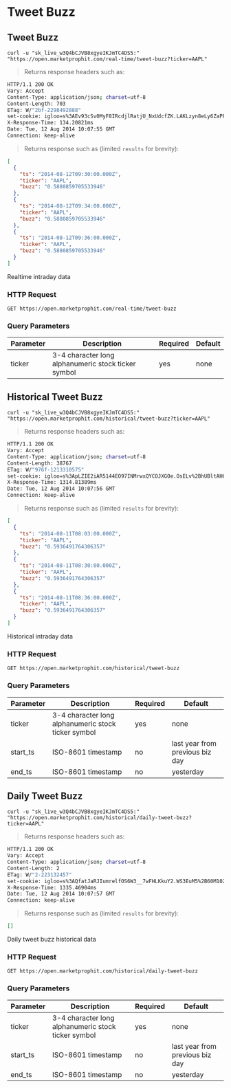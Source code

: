 
# Tweet Buzz


## Tweet Buzz

```shell
curl -u "sk_live_w3Q4bCJVB8xgyeIKJmTC4DS5:" "https://open.marketprophit.com/real-time/tweet-buzz?ticker=AAPL"
```

> Returns response headers such as:

```bash
HTTP/1.1 200 OK
Vary: Accept
Content-Type: application/json; charset=utf-8
Content-Length: 703
ETag: W/"2bf-2298492888"
set-cookie: igloo=s%3AEv93cSv0MyF8IRcdjlRatjU_NxUdcfZK.LAKLzyn8eLy6ZaPFlqkvNwsQmtFngD41zIQtvODFISw; Path=/; Expires=Wed, 13 Aug 2014 10:07:55 GMT; HttpOnly
X-Response-Time: 134.20821ms
Date: Tue, 12 Aug 2014 10:07:55 GMT
Connection: keep-alive


```

> Returns response such as (limited `results` for brevity):

```json
[
  {
    "ts": "2014-08-12T09:30:00.000Z",
    "ticker": "AAPL",
    "buzz": "0.5880859705533946"
  },
  {
    "ts": "2014-08-12T09:34:00.000Z",
    "ticker": "AAPL",
    "buzz": "0.5880859705533946"
  },
  {
    "ts": "2014-08-12T09:36:00.000Z",
    "ticker": "AAPL",
    "buzz": "0.5880859705533946"
  }
]
```

Realtime intraday data

### HTTP Request

`GET https://open.marketprophit.com/real-time/tweet-buzz`

### Query Parameters

Parameter | Description | Required | Default
--------- | ----------- | -------- | -------
ticker | 3-4 character long alphanumeric stock ticker symbol | yes | none



## Historical Tweet Buzz

```shell
curl -u "sk_live_w3Q4bCJVB8xgyeIKJmTC4DS5:" "https://open.marketprophit.com/historical/tweet-buzz?ticker=AAPL"
```

> Returns response headers such as:

```bash
HTTP/1.1 200 OK
Vary: Accept
Content-Type: application/json; charset=utf-8
Content-Length: 38767
ETag: W/"976f-1213310575"
set-cookie: igloo=s%3ApLZIE2iAR5144EO97INMrwxQYCOJXGOe.OsELv%2BhUBltAH6QtRgFpM4aRTsjMhgpS1nxCoS97qVM; Path=/; Expires=Wed, 13 Aug 2014 10:07:56 GMT; HttpOnly
X-Response-Time: 1314.81389ms
Date: Tue, 12 Aug 2014 10:07:56 GMT
Connection: keep-alive


```

> Returns response such as (limited `results` for brevity):

```json
[
  {
    "ts": "2014-08-11T08:03:00.000Z",
    "ticker": "AAPL",
    "buzz": "0.5936491764306357"
  },
  {
    "ts": "2014-08-11T08:30:00.000Z",
    "ticker": "AAPL",
    "buzz": "0.5936491764306357"
  },
  {
    "ts": "2014-08-11T08:36:00.000Z",
    "ticker": "AAPL",
    "buzz": "0.5936491764306357"
  }
]
```

Historical intraday data

### HTTP Request

`GET https://open.marketprophit.com/historical/tweet-buzz`

### Query Parameters

Parameter | Description | Required | Default
--------- | ----------- | -------- | -------
ticker | 3-4 character long alphanumeric stock ticker symbol | yes | none
start_ts | ISO-8601 timestamp | no | last year from previous biz day
end_ts | ISO-8601 timestamp | no | yesterday


## Daily Tweet Buzz

```shell
curl -u "sk_live_w3Q4bCJVB8xgyeIKJmTC4DS5:" "https://open.marketprophit.com/historical/daily-tweet-buzz?ticker=AAPL"
```

> Returns response headers such as:

```bash
HTTP/1.1 200 OK
Vary: Accept
Content-Type: application/json; charset=utf-8
Content-Length: 2
ETag: W/"2-223132457"
set-cookie: igloo=s%3AQfatJaRJIumrelfOS6W3__7wFHLKkuY2.WS3EuM5%2B60M102ir432kMEcRUVaX1aGMyivKhyy0XNQ; Path=/; Expires=Wed, 13 Aug 2014 10:07:57 GMT; HttpOnly
X-Response-Time: 1335.46904ms
Date: Tue, 12 Aug 2014 10:07:57 GMT
Connection: keep-alive


```

> Returns response such as (limited `results` for brevity):

```json
[]
```

Daily tweet buzz historical data

### HTTP Request

`GET https://open.marketprophit.com/historical/daily-tweet-buzz`

### Query Parameters

Parameter | Description | Required | Default
--------- | ----------- | -------- | -------
ticker | 3-4 character long alphanumeric stock ticker symbol | yes | none
start_ts | ISO-8601 timestamp | no | last year from previous biz day
end_ts | ISO-8601 timestamp | no | yesterday
